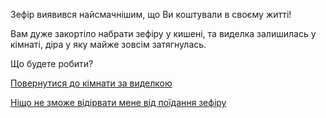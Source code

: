 Зефір виявився найсмачнішим, що Ви коштували в своєму житті!

Вам дуже закортіло набрати зефіру у кишені, та виделка залишилась у кімнаті, діра у яку майже зовсім затягнулась.

Що будете робити?

[Повернутися до кімнати за виделкою](../marshmallow.md)

[Ніщо не зможе відірвати мене від поїдання зефіру](continue-eating/continue-eating.md)

